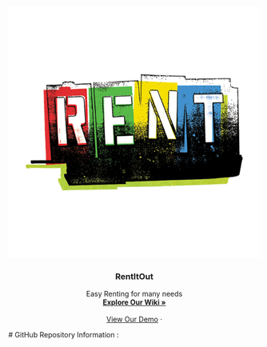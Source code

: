<div align="center">
  <a href="https://github.com/leenfhd/rentItOut-">
    <img src="public/images/rent.png" alt="Logo">
  </a>

  <h3 align="center">RentItOut</h3>
  <p align="center">
Easy Renting for many needs
    <br />
    <a href="https://github.com/leenfhd/rentItOut-/wiki"><strong>Explore Our Wiki »</strong></a>
    <br />
    <br />
    <a href="#">View Our Demo</a>
    ·
  </p>
  </div>
  # GitHub Repository Information :
